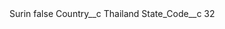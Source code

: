 <?xml version="1.0" encoding="UTF-8"?>
<CustomMetadata xmlns="http://soap.sforce.com/2006/04/metadata" xmlns:xsi="http://www.w3.org/2001/XMLSchema-instance" xmlns:xsd="http://www.w3.org/2001/XMLSchema">
    <label>Surin</label>
    <protected>false</protected>
    <values>
        <field>Country__c</field>
        <value xsi:type="xsd:string">Thailand</value>
    </values>
    <values>
        <field>State_Code__c</field>
        <value xsi:type="xsd:string">32</value>
    </values>
</CustomMetadata>
